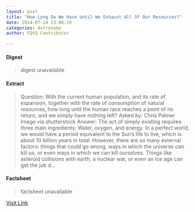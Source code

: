 ```yaml
---
layout: post
title: "How Long Do We Have Until We Exhaust All Of Our Resources?"
date: 2014-07-24 13:00:19
categories: Astronomy
author: FQtQ Contributor

---
```



#### Digest
>digest unavailable

#### Extract
>Question: With the current human population, and its rate of expansion, together with the rate of consumption of natural resources, how long until the human race reaches a point of no return, and we simply have nothing left? Asked by: Chris Palmer Image via shutterstock Answer: The act of simply existing requires three main ingredients; Water, oxygen, and energy. In a perfect world, we would have a period equivalent to the Sun&#8217;s life to live, which is about 10 billion years in total. However, there are so many external factors: things that could go wrong, ways in which the universe can kill us, or even ways in which we can kill ourselves. Things like asteroid collisions with earth, a nuclear war, or even an ice age can get the job d...

#### Factsheet
>factsheet unavailable

[Visit Link](http://www.fromquarkstoquasars.com/how-long-do-we-have-until-we-exhaust-all-of-our-resources/)


